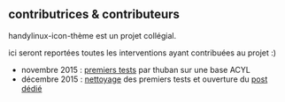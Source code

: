 ## contributrices & contributeurs
handylinux-icon-thème est un projet collégial.

ici seront reportées toutes les interventions ayant contribuées au projet :)

- novembre 2015 : [premiers tests](tofix) par thuban sur une base ACYL 
- décembre 2015 : [nettoyage](https://git.framasoft.org/handylinux/handydev/commit/1e6feed08f87bfb807d9b6626d9a959e0c1f9902) des premiers tests et ouverture du [post dédié](https://handylinux.org/forum/viewtopic.php?id=1357)
